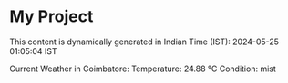 # My Project

This content is dynamically generated in Indian Time (IST): 2024-05-25 01:05:04 IST


Current Weather in Coimbatore:
Temperature: 24.88 °C
Condition: mist
